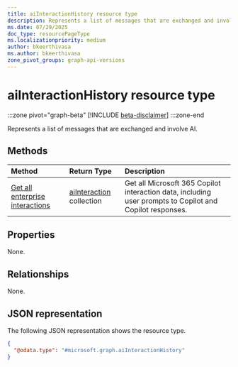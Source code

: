 ```yaml
---
title: aiInteractionHistory resource type
description: Represents a list of messages that are exchanged and involve AI.
ms.date: 07/29/2025
doc_type: resourcePageType
ms.localizationpriority: medium
author: bkeerthivasa
ms.author: bkeerthivasa
zone_pivot_groups: graph-api-versions
---
```


# aiInteractionHistory resource type

<!-- cSpell:ignore bkeerthivasa -->

:::zone pivot="graph-beta"
[!INCLUDE [beta-disclaimer](../includes/beta-disclaimer.md)]
:::zone-end

Represents a list of messages that are exchanged and involve AI.

## Methods

| Method                                                                                     | Return Type                                  | Description                                                                                              |
|:-------------------------------------------------------------------------------------------|:---------------------------------------------|:---------------------------------------------------------------------------------------------------------|
| [Get all enterprise interactions](../aiinteractionhistory-getallenterpriseinteractions.md) | [aiInteraction](aiinteraction.md) collection | Get all Microsoft 365 Copilot interaction data, including user prompts to Copilot and Copilot responses. |

## Properties

None.

## Relationships

None.

## JSON representation

The following JSON representation shows the resource type.

```json
{
  "@odata.type": "#microsoft.graph.aiInteractionHistory"
}
```

